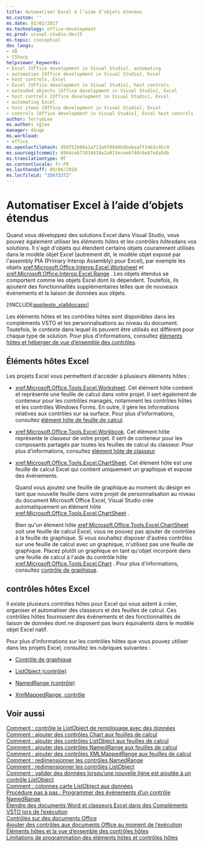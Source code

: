 ```yaml
---
title: Automatiser Excel à l’aide d’objets étendus
ms.custom: ''
ms.date: 02/02/2017
ms.technology: office-development
ms.prod: visual-studio-dev15
ms.topic: conceptual
dev_langs:
- VB
- CSharp
helpviewer_keywords:
- Excel [Office development in Visual Studio], automating
- automation [Office development in Visual Studio], Excel
- host controls, Excel
- Excel [Office development in Visual Studio], host controls
- extended objects [Office development in Visual Studio], Excel
- host controls [Office development in Visual Studio], Excel
- automating Excel
- host items [Office development in Visual Studio], Excel
- controls [Office development in Visual Studio], Excel host controls
author: TerryGLee
ms.author: tglee
manager: douge
ms.workload:
- office
ms.openlocfilehash: d50751b00a1a713a9f8848bdbebaaff1463c45c0
ms.sourcegitcommit: 6944ceb7193d410a2a913ecee6f40c6e87e8a54b
ms.translationtype: MT
ms.contentlocale: fr-FR
ms.lasthandoff: 09/06/2018
ms.locfileid: "35673372"
---
```

# <a name="automate-excel-by-using-extended-objects"></a>Automatiser Excel à l’aide d’objets étendus
  Quand vous développez des solutions Excel dans Visual Studio, vous pouvez également utiliser les *éléments hôtes* et les *contrôles hôtes*dans vos solutions. Il s'agit d'objets qui étendent certains objets couramment utilisés dans le modèle objet Excel (autrement dit, le modèle objet exposé par l'assembly PIA (Primary Interop Assembly) pour Excel), par exemple les objets <xref:Microsoft.Office.Interop.Excel.Worksheet> et <xref:Microsoft.Office.Interop.Excel.Range> . Les objets étendus se comportent comme les objets Excel dont ils dépendent. Toutefois, ils ajoutent des fonctionnalités supplémentaires telles que de nouveaux événements et la liaison de données aux objets.  
  
 [!INCLUDE[appliesto_xlalldocapp](../vsto/includes/appliesto-xlalldocapp-md.md)]  
  
 Les éléments hôtes et les contrôles hôtes sont disponibles dans les compléments VSTO et les personnalisations au niveau du document. Toutefois, le contexte dans lequel ils peuvent être utilisés est différent pour chaque type de solution. Pour plus d’informations, consultez [éléments hôtes et héberger de vue d’ensemble des contrôles](../vsto/host-items-and-host-controls-overview.md).  
  
## <a name="excel-host-items"></a>Éléments hôtes Excel  
 Les projets Excel vous permettent d'accéder à plusieurs éléments hôtes :  
  
-   <xref:Microsoft.Office.Tools.Excel.Worksheet>. Cet élément hôte contient et représente une feuille de calcul dans votre projet. Il sert également de conteneur pour les contrôles managés, notamment les contrôles hôtes et les contrôles Windows Forms. En outre, il gère les informations relatives aux contrôles sur sa surface. Pour plus d’informations, consultez [élément hôte de feuille de calcul](../vsto/worksheet-host-item.md).  
  
-   <xref:Microsoft.Office.Tools.Excel.Workbook>. Cet élément hôte représente le classeur de votre projet. Il sert de conteneur pour les composants partagés par toutes les feuilles de calcul du classeur. Pour plus d’informations, consultez [élément hôte de classeur](../vsto/workbook-host-item.md).  
  
-   <xref:Microsoft.Office.Tools.Excel.ChartSheet>. Cet élément hôte est une feuille de calcul Excel qui contient uniquement un graphique et expose des événements.  
  
     Quand vous ajoutez une feuille de graphique au moment du design en tant que nouvelle feuille dans votre projet de personnalisation au niveau du document Microsoft Office Excel, Visual Studio crée automatiquement un élément hôte <xref:Microsoft.Office.Tools.Excel.ChartSheet> .  
  
     Bien qu'un élément hôte <xref:Microsoft.Office.Tools.Excel.ChartSheet> soit une feuille de calcul Excel, vous ne pouvez pas ajouter de contrôles à la feuille de graphique. Si vous souhaitez disposer d'autres contrôles sur une feuille de calcul avec un graphique, n'utilisez pas une feuille de graphique. Placez plutôt un graphique en tant qu'objet incorporé dans une feuille de calcul à l'aide du contrôle hôte <xref:Microsoft.Office.Tools.Excel.Chart> . Pour plus d’informations, consultez [contrôle de graphique](../vsto/chart-control.md).  
  
## <a name="excel-host-controls"></a>contrôles hôtes Excel  
 Il existe plusieurs contrôles hôtes pour Excel qui vous aident à créer, organiser et automatiser des classeurs et des feuilles de calcul. Ces contrôles hôtes fournissent des événements et des fonctionnalités de liaison de données dont ne disposent pas leurs équivalents dans le modèle objet Excel natif.  
  
 Pour plus d'informations sur les contrôles hôtes que vous pouvez utiliser dans les projets Excel, consultez les rubriques suivantes :  
  
-   [Contrôle de graphique](../vsto/chart-control.md)  
  
-   [ListObject (contrôle)](../vsto/listobject-control.md)  
  
-   [NamedRange (contrôle)](../vsto/namedrange-control.md)  
  
-   [XmlMappedRange, contrôle](../vsto/xmlmappedrange-control.md)  
  
## <a name="see-also"></a>Voir aussi  
 [Comment : contrôle le ListObject de remplissage avec des données](../vsto/how-to-fill-listobject-controls-with-data.md)   
 [Comment : ajouter des contrôles Chart aux feuilles de calcul](../vsto/how-to-add-chart-controls-to-worksheets.md)   
 [Comment : ajouter des contrôles ListObject aux feuilles de calcul](../vsto/how-to-add-listobject-controls-to-worksheets.md)   
 [Comment : ajouter des contrôles NamedRange aux feuilles de calcul](../vsto/how-to-add-namedrange-controls-to-worksheets.md)   
 [Comment : ajouter des contrôles XMLMappedRange aux feuilles de calcul](../vsto/how-to-add-xmlmappedrange-controls-to-worksheets.md)   
 [Comment : redimensionner les contrôles NamedRange](../vsto/how-to-resize-namedrange-controls.md)   
 [Comment : redimensionner les contrôles ListObject](../vsto/how-to-resize-listobject-controls.md)   
 [Comment : valider des données lorsqu’une nouvelle ligne est ajoutée à un contrôle ListObject](../vsto/how-to-validate-data-when-a-new-row-is-added-to-a-listobject-control.md)   
 [Comment : colonnes carte ListObject aux données](../vsto/how-to-map-listobject-columns-to-data.md)   
 [Procédure pas à pas : Programmer des événements d’un contrôle NamedRange](../vsto/walkthrough-programming-against-events-of-a-namedrange-control.md)   
 [Étendre des documents Word et classeurs Excel dans des Compléments VSTO lors de l’exécution](../vsto/extending-word-documents-and-excel-workbooks-in-vsto-add-ins-at-run-time.md)   
 [Contrôles sur des documents Office](../vsto/controls-on-office-documents.md)   
 [Ajouter des contrôles aux documents Office au moment de l’exécution](../vsto/adding-controls-to-office-documents-at-run-time.md)   
 [Éléments hôtes et la vue d’ensemble des contrôles hôtes](../vsto/host-items-and-host-controls-overview.md)   
 [Limitations de programmation des éléments hôtes et contrôles hôtes](../vsto/programmatic-limitations-of-host-items-and-host-controls.md)  
  
  
